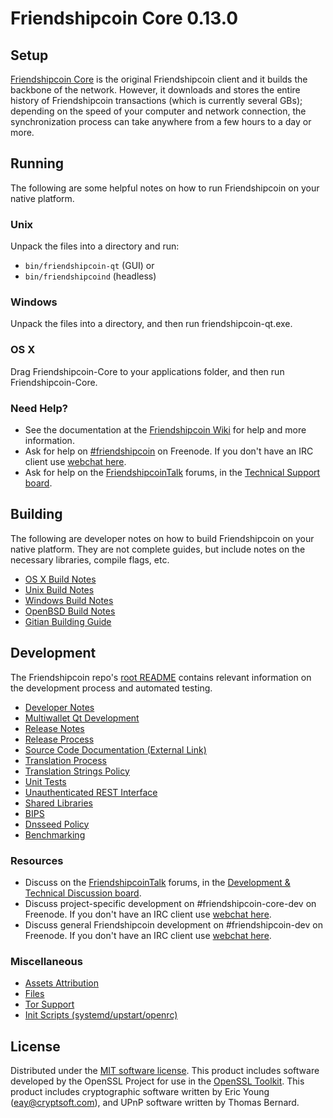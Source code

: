 Friendshipcoin Core 0.13.0
=====================

Setup
---------------------
[Friendshipcoin Core](http://friendshipcoin.org/en/download) is the original Friendshipcoin client and it builds the backbone of the network. However, it downloads and stores the entire history of Friendshipcoin transactions (which is currently several GBs); depending on the speed of your computer and network connection, the synchronization process can take anywhere from a few hours to a day or more.

Running
---------------------
The following are some helpful notes on how to run Friendshipcoin on your native platform.

### Unix

Unpack the files into a directory and run:

- `bin/friendshipcoin-qt` (GUI) or
- `bin/friendshipcoind` (headless)

### Windows

Unpack the files into a directory, and then run friendshipcoin-qt.exe.

### OS X

Drag Friendshipcoin-Core to your applications folder, and then run Friendshipcoin-Core.

### Need Help?

* See the documentation at the [Friendshipcoin Wiki](https://en.friendshipcoin.it/wiki/Main_Page)
for help and more information.
* Ask for help on [#friendshipcoin](http://webchat.freenode.net?channels=friendshipcoin) on Freenode. If you don't have an IRC client use [webchat here](http://webchat.freenode.net?channels=friendshipcoin).
* Ask for help on the [FriendshipcoinTalk](https://friendshipcointalk.org/) forums, in the [Technical Support board](https://friendshipcointalk.org/index.php?board=4.0).

Building
---------------------
The following are developer notes on how to build Friendshipcoin on your native platform. They are not complete guides, but include notes on the necessary libraries, compile flags, etc.

- [OS X Build Notes](build-osx.md)
- [Unix Build Notes](build-unix.md)
- [Windows Build Notes](build-windows.md)
- [OpenBSD Build Notes](build-openbsd.md)
- [Gitian Building Guide](gitian-building.md)

Development
---------------------
The Friendshipcoin repo's [root README](/README.md) contains relevant information on the development process and automated testing.

- [Developer Notes](developer-notes.md)
- [Multiwallet Qt Development](multiwallet-qt.md)
- [Release Notes](release-notes.md)
- [Release Process](release-process.md)
- [Source Code Documentation (External Link)](https://dev.visucore.com/friendshipcoin/doxygen/)
- [Translation Process](translation_process.md)
- [Translation Strings Policy](translation_strings_policy.md)
- [Unit Tests](unit-tests.md)
- [Unauthenticated REST Interface](REST-interface.md)
- [Shared Libraries](shared-libraries.md)
- [BIPS](bips.md)
- [Dnsseed Policy](dnsseed-policy.md)
- [Benchmarking](benchmarking.md)

### Resources
* Discuss on the [FriendshipcoinTalk](https://friendshipcointalk.org/) forums, in the [Development & Technical Discussion board](https://friendshipcointalk.org/index.php?board=6.0).
* Discuss project-specific development on #friendshipcoin-core-dev on Freenode. If you don't have an IRC client use [webchat here](http://webchat.freenode.net/?channels=friendshipcoin-core-dev).
* Discuss general Friendshipcoin development on #friendshipcoin-dev on Freenode. If you don't have an IRC client use [webchat here](http://webchat.freenode.net/?channels=friendshipcoin-dev).

### Miscellaneous
- [Assets Attribution](assets-attribution.md)
- [Files](files.md)
- [Tor Support](tor.md)
- [Init Scripts (systemd/upstart/openrc)](init.md)

License
---------------------
Distributed under the [MIT software license](http://www.opensource.org/licenses/mit-license.php).
This product includes software developed by the OpenSSL Project for use in the [OpenSSL Toolkit](https://www.openssl.org/). This product includes
cryptographic software written by Eric Young ([eay@cryptsoft.com](mailto:eay@cryptsoft.com)), and UPnP software written by Thomas Bernard.
